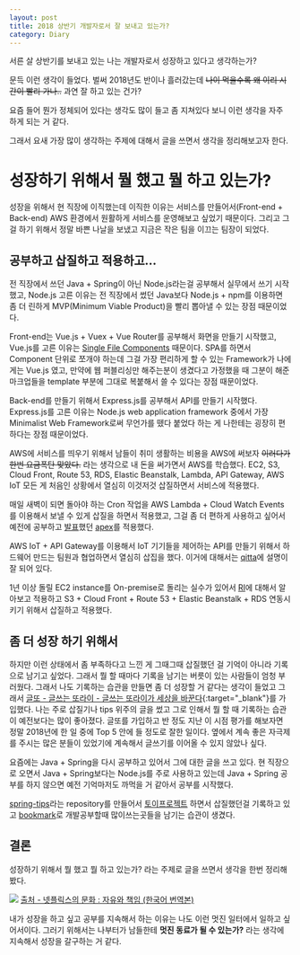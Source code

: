 ```yaml
---
layout: post
title: 2018 상반기 개발자로서 잘 보내고 있는가?
category: Diary
---
```


서른 살 상반기를 보내고 있는 나는 개발자로서 성장하고 있다고 생각하는가? 

문득 이런 생각이 들었다. 벌써 2018년도 반이나 흘러갔는데 ~~나이 먹을수록 왜 이리 시간이 빨리 가나..~~ 과연 잘 하고 있는 건가? 

요즘 들어 뭔가 정체되어 있다는 생각도 많이 들고 좀 지쳐있다 보니 이런 생각을 자주 하게 되는 거 같다. 

그래서 요새 가장 많이 생각하는 주제에 대해서 글을 쓰면서 생각을 정리해보고자 한다.

# 성장하기 위해서 뭘 했고 뭘 하고 있는가?

성장을 위해서 현 직장에 이직했는데 이직한 이유는 서비스를 만들어서(Front-end + Back-end) AWS 환경에서 원활하게 서비스를 운영해보고 싶었기 때문이다. 그리고 그걸 하기 위해서 정말 바쁜 나날을 보냈고 지금은 작은 팀을 이끄는 팀장이 되었다.

## 공부하고 삽질하고 적용하고...

전 직장에서 쓰던 Java + Spring이 아닌 Node.js라는걸 공부해서 실무에서 쓰기 시작했고, Node.js 고른 이유는 전 직장에서 썼던 Java보다 Node.js + npm를 이용하면 좀 더 린하게 MVP(Minimum Viable Product)을 빨리 뽑아낼 수 있는 장점 때문이었다.

Front-end는 Vue.js + Vuex + Vue Router를 공부해서 화면을 만들기 시작했고, Vue.js를 고른 이유는 [Single File Components](https://vuejs.org/v2/guide/single-file-components.html) 때문이다. SPA를 하면서 Component 단위로 쪼개야 하는데 그걸 가장 편리하게 할 수 있는 Framework가 나에게는 Vue.js 였고, 만약에 웹 퍼블리싱만 해주는분이 생겼다고 가정했을 때 그분이 해준 마크업들을 template 부분에 그대로 복붙해서 쓸 수 있다는 장점 때문이었다.

Back-end를 만들기 위해서 Express.js를 공부해서 API를 만들기 시작했다. Express.js를 고른 이유는 Node.js web application framework 중에서 가장 Minimalist Web Framework로써 무언가를 뗐다 붙었다 하는 게 나한테는 굉장히 편하다는 장점 때문이었다.

AWS에 서비스를 띄우기 위해서 남들이 취미 생활하는 비용을 AWS에 써보자 ~~이러다가 한번 요금폭탄 맞았다.~~ 라는 생각으로 내 돈을 써가면서 AWS를 학습했다. EC2, S3, Cloud Front, Route 53, RDS, Elastic Beanstalk, Lambda, API Gateway, AWS IoT 모든 게 처음인 상황에서 열심히 이것저것 삽질하면서 서비스에 적용했다.

매일 새벽이 되면 돌아야 하는 Cron 작업을 AWS Lambda + Cloud Watch Events를 이용해서 보낼 수 있게 삽질을 하면서 적용했고, 그걸 좀 더 편하게 사용하고 싶어서 예전에 공부하고 [발표](http://slides.com/leoheo/aws-cron-feat-apex)했던 [apex](https://github.com/apex/apex)를 적용했다.

AWS IoT + API Gateway를 이용해서 IoT 기기들을 제어하는 API를 만들기 위해서 하드웨어 만드는 팀원과 협업하면서 열심히 삽집을 했다. 이거에 대해서는 [qitta](https://qiita.com/ma2shita/items/d558929c58d497a622e3)에 설명이 잘 되어 있다.

1년 이상 돌릴 EC2 instance를 On-premise로 돌리는 실수가 있어서 [RI](https://gist.github.com/LeoHeo/b7d43d0a51fb555d08d5900052b2ca3c)에 대해서 알아보고 적용하고 S3 + Cloud Front + Route 53 + Elastic Beanstalk + RDS 연동시키기 위해서 삽질하고 적용했다.

## 좀 더 성장 하기 위해서

하지만 이런 상태에서 좀 부족하다고 느낀 게 그때그때 삽질했던 걸 기억이 아니라 기록으로 남기고 싶었다. 그래서 뭘 할 때마다 기록을 남기는 버릇이 있는 사람들이 엄청 부러웠다. 그래서 나도 기록하는 습관을 만들면 좀 더 성장할 거 같다는 생각이 들었고 그래서 [글또 - 글쓰는 또라이 - 글쓰는 또라이가 세상을 바꾼다](https://www.facebook.com/groups/375431516259701/){:target="_blank"}를 가입했다. 나는 주로 삽질기나 tips 위주의 글을 썼고 그로 인해서 뭘 할 때 기록하는 습관이 예전보다는 많이 좋아졌다. 글또를 가입하고 반 정도 지난 이 시점 평가를 해보자면 정말 2018년에 한 일 중에 Top 5 안에 들 정도로 잘한 일이다. 옆에서 계속 좋은 자극제를 주시는 많은 분들이 있었기에 계속해서 글쓰기를 이어올 수 있지 않았나 싶다.

요즘에는 Java + Spring을 다시 공부하고 있어서 그에 대한 글을 쓰고 있다. 현 직장으로 오면서 Java + Spring보다는 Node.js를 주로 사용하고 있는데 Java + Spring 공부를 하지 않으면 예전 기억마저도 까먹을 거 같아서 공부를 시작했다.

[spring-tips](https://github.com/LeoHeo/spring-tips)라는 repository를 만들어서 [토이프로젝트](https://github.com/LeoHeo/collect) 하면서 삽질했던걸 기록하고 있고 [bookmark](https://github.com/LeoHeo/bookmark)로 개발공부할때 많이쓰는곳들을 남기는 습관이 생겼다. 

## 결론

성장하기 위해서 뭘 했고 뭘 하고 있는가? 라는 주제로 글을 쓰면서 생각을 한번 정리해봤다.

![](https://image.slidesharecdn.com/freedomresponsibilityculture-150609081022-lva1-app6892/95/-25-638.jpg?cb=1439617172)
[출처 - 넷플릭스의 문화 : 자유와 책임 (한국어 번역본)](https://www.slideshare.net/watchncompass/freedom-responsibility-culture)

내가 성장을 하고 싶고 공부를 지속해서 하는 이유는 나도 이런 멋진 일터에서 일하고 싶어서이다. 그러기 위해서는 나부터가 남들한테 **멋진 동료가 될 수 있는가?** 라는 생각에 지속해서 성장을 갈구하는 거 같다.